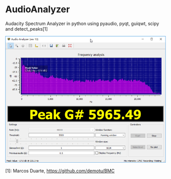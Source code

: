 # AudioAnalyzer

Audacity Spectrum Analyzer in python using pyaudio, pyqt, guiqwt, scipy and detect_peaks[1]

![Audio Analyzer on Windows 10](screenshot/2019-05-17-09_31_34-Audio_Analyzer_(rev_13).png)

[1]: Marcos Duarte, https://github.com/demotu/BMC
